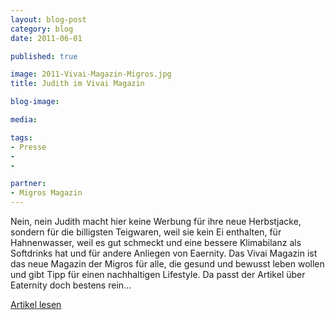 ```yaml
---
layout: blog-post
category: blog
date: 2011-06-01

published: true

image: 2011-Vivai-Magazin-Migros.jpg
title: Judith im Vivai Magazin 

blog-image: 

media: 

tags:
- Presse
- 
- 

partner:
- Migros Magazin
---
```


Nein, nein Judith macht hier keine Werbung für ihre neue Herbstjacke, sondern für die billigsten Teigwaren, weil sie kein Ei enthalten, für Hahnenwasser, weil es gut schmeckt und eine bessere Klimabilanz als Softdrinks hat und für andere Anliegen von Eaernity. Das Vivai Magazin ist das neue Magazin der Migros für alle, die gesund und bewusst leben wollen und gibt Tipp für einen nachhaltigen Lifestyle. Da passt der Artikel über Eaternity doch bestens rein… 

[Artikel lesen][1]

[1]: x


